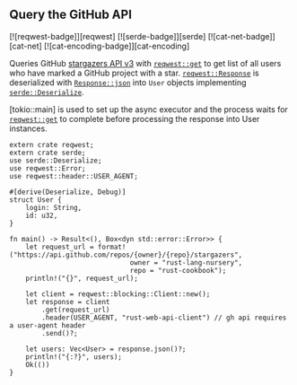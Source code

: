## Query the GitHub API

[![reqwest-badge]][reqwest] [![serde-badge]][serde] [![cat-net-badge]][cat-net] [![cat-encoding-badge]][cat-encoding]

Queries GitHub [stargazers API v3](https://developer.github.com/v3/activity/starring/#list-stargazers)
with [`reqwest::get`] to get list of all users who have marked a GitHub project with a star. 
[`reqwest::Response`] is deserialized with [`Response::json`] into `User` objects implementing [`serde::Deserialize`].

[tokio::main] is used to set up the async executor and the process waits for [`reqwest::get`] to complete before
processing the response into User instances.

```rust,edition2018,no_run
extern crate reqwest;
extern crate serde;
use serde::Deserialize;
use reqwest::Error;
use reqwest::header::USER_AGENT;

#[derive(Deserialize, Debug)]
struct User {
    login: String,
    id: u32,
}

fn main() -> Result<(), Box<dyn std::error::Error>> {
    let request_url = format!("https://api.github.com/repos/{owner}/{repo}/stargazers",
                              owner = "rust-lang-nursery",
                              repo = "rust-cookbook");
    println!("{}", request_url);
    
    let client = reqwest::blocking::Client::new();
    let response = client
        .get(request_url)
        .header(USER_AGENT, "rust-web-api-client") // gh api requires a user-agent header
        .send()?;

    let users: Vec<User> = response.json()?;
    println!("{:?}", users);
    Ok(())
}
```

[`reqwest::get`]: https://docs.rs/reqwest/*/reqwest/fn.get.html
[`reqwest::Response`]: https://docs.rs/reqwest/*/reqwest/struct.Response.html
[`Response::json`]: https://docs.rs/reqwest/*/reqwest/struct.Response.html#method.json
[`serde::Deserialize`]: https://docs.rs/serde/*/serde/trait.Deserialize.html
